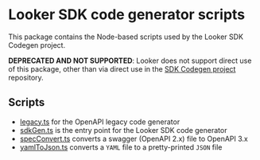 # Looker SDK code generator scripts

This package contains the Node-based scripts used by the Looker SDK Codegen project.

**DEPRECATED AND NOT SUPPORTED**: Looker does not support direct use of this package, other than via direct use in the
[SDK Codegen project](https://github.com/looker-open-source/sdk-codegen) repository.

## Scripts

* [legacy.ts](src/legacy.ts) for the OpenAPI legacy code generator
* [sdkGen.ts](src/sdkGen.ts) is the entry point for the Looker SDK code generator
* [specConvert.ts](src/specConvert.ts) converts a swagger (OpenAPI 2.x) file to OpenAPI 3.x
* [yamlToJson.ts](src/yamlToJson.ts) converts a `YAML` file to a pretty-printed `JSON` file
